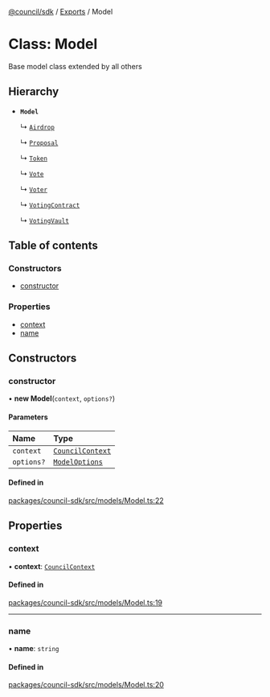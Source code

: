 [@council/sdk](../README.md) / [Exports](../modules.md) / Model

# Class: Model

Base model class extended by all others

## Hierarchy

- **`Model`**

  ↳ [`Airdrop`](Airdrop.md)

  ↳ [`Proposal`](Proposal.md)

  ↳ [`Token`](Token.md)

  ↳ [`Vote`](Vote.md)

  ↳ [`Voter`](Voter.md)

  ↳ [`VotingContract`](VotingContract.md)

  ↳ [`VotingVault`](VotingVault.md)

## Table of contents

### Constructors

- [constructor](Model.md#constructor)

### Properties

- [context](Model.md#context)
- [name](Model.md#name)

## Constructors

### constructor

• **new Model**(`context`, `options?`)

#### Parameters

| Name | Type |
| :------ | :------ |
| `context` | [`CouncilContext`](CouncilContext.md) |
| `options?` | [`ModelOptions`](../interfaces/ModelOptions.md) |

#### Defined in

[packages/council-sdk/src/models/Model.ts:22](https://github.com/element-fi/council-monorepo/blob/c29492c/packages/council-sdk/src/models/Model.ts#L22)

## Properties

### context

• **context**: [`CouncilContext`](CouncilContext.md)

#### Defined in

[packages/council-sdk/src/models/Model.ts:19](https://github.com/element-fi/council-monorepo/blob/c29492c/packages/council-sdk/src/models/Model.ts#L19)

___

### name

• **name**: `string`

#### Defined in

[packages/council-sdk/src/models/Model.ts:20](https://github.com/element-fi/council-monorepo/blob/c29492c/packages/council-sdk/src/models/Model.ts#L20)
